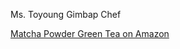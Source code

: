 Ms. Toyoung Gimbap Chef

[Matcha Powder Green Tea on Amazon][1]

[1]: https://www.amazon.com/matcha-powder/s?k=matcha+powder&s=price-desc-rank&qid=1578713886&ref=sr_st_price-desc-rank